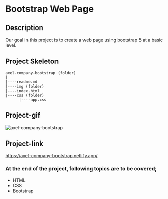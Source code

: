 # Bootstrap Web Page
## Description
Our goal in this project is to create a web page using bootstrap 5 at a basic level.
## Project Skeleton
```
axel-company-bootstrap (folder)
|
|----readme.md                 
|----img (folder)
|----index.html
|----css (folder)
      |----app.css 
```
## Project-gif
![axel-company-bootstrap](https://user-images.githubusercontent.com/102467587/231007990-a46afb28-6faf-4ec7-af28-28c141fdf6b1.gif)
## Project-link
https://axel-company-bootstrap.netlify.app/
### At the end of the project, following topics are to be covered;
- HTML 
- CSS
- Bootstrap
